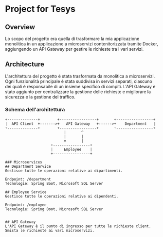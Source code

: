 # Project for Tesys

## Overview

Lo scopo del progetto era quella di trasformare la mia applicazione monolitica in un applicazione a microservizi contenitorizzata tramite Docker, aggiungendo un API Gateway per gestire le richieste tra i vari servizi.

## Architecture

L'architettura del progetto è stata trasformata da monolitica a microservizi. Ogni funzionalità principale è stata suddivisa in servizi separati, ciascuno dei quali è responsabile di un insieme specifico di compiti. L'API Gateway è stato aggiunto per centralizzare la gestione delle richieste e migliorare la sicurezza e la gestione del traffico.

### Schema dell'architettura

```plaintext
+--------------+        +-----------------+       +-----------------+
|  API Client  +------->+   API Gateway   +------>+    Department   |
+--------------+        +-----------------+       +-----------------+
                           |       ^                       
                           |       |                  
                           v       |                  
                     +-----------------+       
                     |     Employee    |       
                     +-----------------+

### Microservices
## Department Service
Gestisce tutte le operazioni relative ai dipartimenti.

Endpoint: /department
Tecnologie: Spring Boot, Microsoft SQL Server

## Employee Service
Gestisce tutte le operazioni relative ai dipendenti.

Endpoint: /employee
Tecnologie: Spring Boot, Microsoft SQL Server


## API Gateway
L'API Gateway è il punto di ingresso per tutte le richieste client. Smista le richieste ai vari microservizi. 
